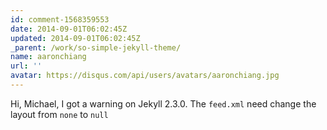 ```yaml
---
id: comment-1568359553
date: 2014-09-01T06:02:45Z
updated: 2014-09-01T06:02:45Z
_parent: /work/so-simple-jekyll-theme/
name: aaronchiang
url: ''
avatar: https://disqus.com/api/users/avatars/aaronchiang.jpg
---
```


Hi, Michael, I got a warning on Jekyll 2.3.0. The `feed.xml` need change
the layout from `none` to `null`
